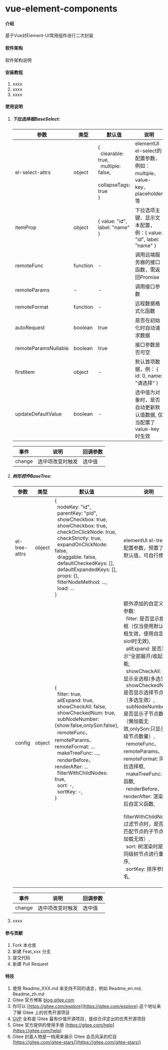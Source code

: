 # vue-element-components

#### 介绍
基于Vue对Element-UI常用组件进行二次封装

#### 软件架构
软件架构说明


#### 安装教程

1.  xxxx
2.  xxxx
3.  xxxx

#### 使用说明

1.  ##### 下拉选择框BaseSelect:
    | 参数 | 类型 | 默认值 | 说明 |
    |--|--|--|--|
    | el-select-attrs | object | { <br/>&ensp;clearable: true,<br/>&ensp;multiple: false,<br/>&ensp;collapseTags: true<br/>} | elementUI el-select的配置参数，例如：multiple、value-key、placeholder等 |
    | itemProp | object | { value: "id", label: "name" } | 下拉选项主键、显示文本配置，例：{ value: "id", label: "name" } |
    | remoteFunc | function | - | 调用远端服务器的接口函数，需返回Promise |
    | remoteParams | - | - | 调用接口参数 |
    | remoteFormat | function | - | 远程数据格式化函数 |
    | autoRequest | boolean | true | 是否在初始化时自动请求数据 |
    | remoteParamsNullable | boolean | true | 接口参数是否可空 |
    | firstItem | object | - | 默认首项数据，例： { id: 0, name: "请选择" } |
    | updateDefaultValue | boolean | - | 选中值为对象时，是否自动更新默认值数据, 仅当配置了value-key时生效 |

    | 事件 | 说明 | 回调参数 |
    |--|--|--|
    | change | 选中项改变时触发 | 选中值 |
2.  ##### 树形控件BaseTree:
    | 参数 | 类型 | 默认值 | 说明 |
    |--|--|--|--|
    | el-tree-attrs | object | { <br/>&ensp;nodeKey: "id",<br/>&ensp;parentKey: "pid",<br/>&ensp;showCheckbox: true,<br/>&ensp;showCheckbox: true,<br/>&ensp;checkOnClickNode: true,<br/>&ensp;checkStrictly: true,<br/>&ensp;expandOnClickNode: false,<br/>&ensp;draggable: false,<br/>&ensp;defaultCheckedKeys: [],<br/>&ensp;defaultExpandedKeys: [],<br/>&ensp;props: {},<br/>&ensp;filterNodeMethod: ...,<br/>&ensp;load: ...<br/> } | elementUI el-tree的配置参数，预置了一些默认值，可自行修改 |
    | config | object | { <br/>&ensp;filter: true,<br/>&ensp;allExpand: true,<br/>&ensp;showCheckAll: false,<br/>&ensp;showCheckedNum: true,<br/>&ensp;subNodeNumber: {show:false,onlySon:false},<br/>&ensp;remoteFunc、remoteParams、remoteFormat: ...<br/>&ensp;makeTreeFunc: ...,<br/>&ensp;renderBefore、renderAfter: ...<br/>&ensp;filterWithChildNodes: true,<br/>&ensp;sort: -,<br/>&ensp;sortKey: -,<br/> } | 额外添加的自定义配置参数:<br/>&ensp;filter: 是否显示搜索框（仅当使用默认搜索框生效，使用自定义slot时无效),<br/>&ensp;allExpand: 是否显示“全部展开/收起”功能,<br/>&ensp;showCheckAll: 是否显示全选框(多选生效),<br/>&ensp;showCheckedNum: 是否显示选择节点数量（多选生效）,<br/>&ensp;subNodeNumber: 是否显示子节点数量（懒加载无效,onlySon:只显示次级节点数量）,<br/>&ensp;remoteFunc、remoteParams、remoteFormat: 同下拉选择框,<br/>&ensp;makeTreeFunc: 造树函数,<br/>&ensp;renderBefore、renderAfter: 渲染树前后自定义函数,<br/>&ensp;filterWithChildNodes: 过滤节点时，是否显示匹配节点的子节点（懒加载无效）,<br/>&ensp;sort: 树渲染时是否对同级树节点进行重新排序,<br/>&ensp;sortKey: 排序参照键名,<br/><br/> |

    | 事件 | 说明 | 回调参数 |
    |--|--|--|
    | change | 选中项改变时触发 | 选中值 |
3.  xxxx

#### 参与贡献

1.  Fork 本仓库
2.  新建 Feat_xxx 分支
3.  提交代码
4.  新建 Pull Request


#### 特技

1.  使用 Readme\_XXX.md 来支持不同的语言，例如 Readme\_en.md, Readme\_zh.md
2.  Gitee 官方博客 [blog.gitee.com](https://blog.gitee.com)
3.  你可以 [https://gitee.com/explore](https://gitee.com/explore) 这个地址来了解 Gitee 上的优秀开源项目
4.  [GVP](https://gitee.com/gvp) 全称是 Gitee 最有价值开源项目，是综合评定出的优秀开源项目
5.  Gitee 官方提供的使用手册 [https://gitee.com/help](https://gitee.com/help)
6.  Gitee 封面人物是一档用来展示 Gitee 会员风采的栏目 [https://gitee.com/gitee-stars/](https://gitee.com/gitee-stars/)
